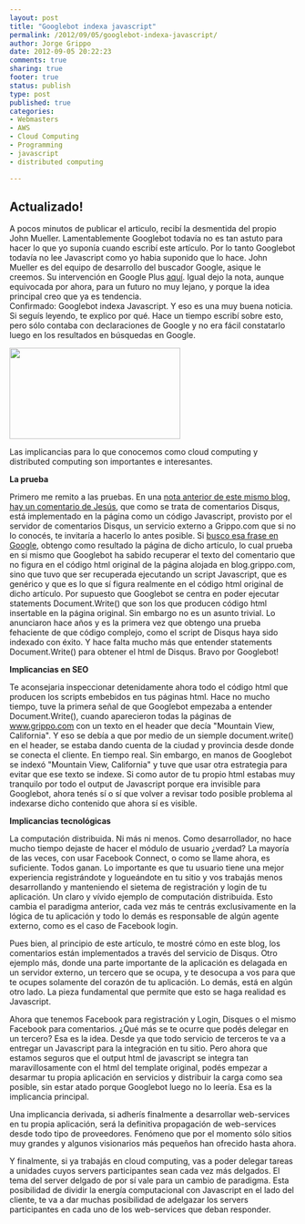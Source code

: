 ```yaml
--- 
layout: post
title: "Googlebot indexa javascript"
permalink: /2012/09/05/googlebot-indexa-javascript/
author: Jorge Grippo
date: 2012-09-05 20:22:23
comments: true
sharing: true
footer: true
status: publish
type: post
published: true
categories: 
- Webmasters
- AWS
- Cloud Computing
- Programming
- javascript
- distributed computing

---
```

<!-- 415 -->
<div class="alert alert-error"><h2>Actualizado!</h2>
A pocos minutos de publicar el articulo, recibí la desmentida del propio John Mueller. Lamentablemente Googlebot todavía no es tan astuto para hacer lo que yo suponía cuando escribí este artículo. Por lo tanto Googlebot todavía no lee Javascript como yo habia suponido que lo hace. John Mueller es del equipo de desarrollo del buscador Google, asique le creemos. Su intervención en Google Plus <a href="https://plus.google.com/u/0/109831709291698272573/posts/BfdCWeK55k5" target=_blank>aquí</a>. Igual dejo la nota, aunque equivocada por ahora, para un futuro no muy lejano, y porque la idea principal creo que ya es tendencia.
</div>
Confirmado: Googlebot indexa Javascript. Y eso es una muy buena noticia. Si seguís leyendo, te explico por qué. Hace un tiempo escribí sobre esto, pero sólo contaba con declaraciones de Google y no era fácil constatarlo luego en los resultados en búsquedas en Google.<!--more-->

<a href="http://blog.grippo.com/wp-content/uploads/2012/09/google-indexa-javascript.png"><img class="aligncenter size-medium wp-image-416" title="google-indexa-javascript" src="http://blog.grippo.com/wp-content/uploads/2012/09/google-indexa-javascript-300x160.png" alt="" width="300" height="160" /></a>

Las implicancias para lo que conocemos como cloud computing y distributed computing son importantes e interesantes.

<strong>La prueba</strong>

Primero me remito a las pruebas. En una <a href="http://blog.grippo.com/2012/07/28/idea-para-detectar-robo-de-contenidos/#comment-615915611" target="_blank">nota anterior de este mismo blog, hay un comentario de Jesús</a>, que como se trata de comentarios Disqus, está implementado en la página como un código Javascript, provisto por el servidor de comentarios Disqus, un servicio externo a Grippo.com que si no lo conocés, te invitaría a hacerlo lo antes posible. Si <a href="https://www.google.com/search?q=%22y+que+hago+cuando+detecto+el+robo+de+contenido%3F%22" target="_blank">busco esa frase en Google</a>, obtengo como resultado la página de dicho artículo, lo cual prueba en si mismo que Googlebot ha sabido recuperar el texto del comentario que no figura en el código html original de la página alojada en blog.grippo.com, sino que tuvo que ser recuperada ejecutando un script Javascript, que es genérico y que es lo que sí figura realmente en el código html original de dicho artículo. Por supuesto que Googlebot se centra en poder ejecutar statements Document.Write() que son los que producen código html insertable en la página original. Sin embargo no es un asunto trivial. Lo anunciaron hace años y es la primera vez que obtengo una prueba fehaciente de que código complejo, como el script de Disqus haya sido indexado con éxito. Y hace falta mucho más que entender statements Document.Write() para obtener el html de Disqus. Bravo por Googlebot!

<strong>Implicancias en SEO</strong>

Te aconsejaria inspeccionar detenidamente ahora todo el código html que producen los scripts embebidos en tus páginas html. Hace no mucho tiempo, tuve la primera señal de que Googlebot empezaba a entender Document.Write(), cuando aparecieron todas la páginas de www.grippo.com con un texto en el header que decía "Mountain View, California". Y eso se debía a que por medio de un siemple document.write() en el header, se estaba dando cuenta de la ciudad y provincia desde donde se conecta el cliente. En tiempo real. Sin embargo, en manos de Googlebot se indexó "Mountain View, California" y tuve que usar otra estrategia para evitar que ese texto se indexe. Si como autor de tu propio html estabas muy tranquilo por todo el output de Javascript porque era invisible para Googlebot, ahora tenés sí o sí que volver a revisar todo posible problema al indexarse dicho contenido que ahora sí es visible.

<strong>Implicancias tecnológicas</strong>

La computación distribuida. Ni más ni menos. Como desarrollador, no hace mucho tiempo dejaste de hacer el módulo de usuario ¿verdad? La mayoría de las veces, con usar Facebook Connect, o como se llame ahora, es suficiente. Todos ganan. Lo importante es que tu usuario tiene una mejor experiencia registrándote y logueándote en tu sitio y vos trabajás menos desarrollando y manteniendo el sietema de registración y login de tu aplicación. Un claro y vívido ejemplo de computación distribuida. Esto cambia el paradigma anterior, cada vez más te centrás exclusivamente en la lógica de tu aplicación y todo lo demás es responsable de algún agente externo, como es el caso de Facebook login.

Pues bien, al principio de este artículo, te mostré cómo en este blog, los comentarios están implementados a través del servicio de Disqus. Otro ejemplo más, donde una parte importante de la aplicación es delagada en un servidor externo, un tercero que se ocupa, y te desocupa a vos para que te ocupes solamente del corazón de tu aplicación. Lo demás, está en algún otro lado. La pieza fundamental que permite que esto se haga realidad es Javascript.

Ahora que tenemos Facebook para registración y Login, Disques o el mismo Facebook para comentarios. ¿Qué más se te ocurre que podés delegar en un tercero? Esa es la idea. Desde ya que todo servicio de terceros te va a entregar un Javascript para la integración en tu sitio. Pero ahora que estamos seguros que el output html de javascript se integra tan maravillosamente con el html del template original, podés empezar a desarmar tu propia aplicación en servicios y distribuir la carga como sea posible, sin estar atado porque Googlebot luego no lo leería. Esa es la implicancia principal.

Una implicancia derivada, si adherís finalmente a desarrollar web-services en tu propia aplicación, será la definitiva propagación de web-services desde todo tipo de proveedores. Fenómeno que por el momento sólo sitios muy grandes y algunos visionarios más pequeños han ofrecido hasta ahora.

Y finalmente, si ya trabajás en cloud computing, vas a poder delegar tareas a unidades cuyos servers participantes sean cada vez más delgados. El tema del server delgado de por sí vale para un cambio de paradigma. Esta posibilidad de dividir la energía computacional con Javascript en el lado del cliente, te va a dar muchas posibilidad de adelgazar los servers participantes en cada uno de los web-services que deban responder.

